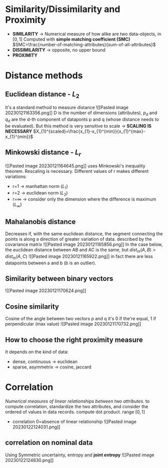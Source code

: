 # Similarity/Dissimilarity and Proximity
- **SIMILARITY** -> Numerical measure of how alike are two data-objects, in $[0,1]$
	Computed with **simple matching coefficient (SMC)**
	$SMC=\frac{number-of-matching-attributes}{sum-of-all-attributes}$
- **DISSIMILARITY** -> opposite, no upper bound 
- **PROXIMITY**
# Distance methods
## Euclidean distance - $L_{2}$
It's a standard method to measure distance 
![[Pasted image 20230121163356.png]]
D is the number of dimensions (attributes), $p_{d}$ and $q_{d}$ are the d-th component of dataponts p and q (whose distance needs to be evaluated).
But this method is very sensitive to scale -> **SCALING IS NECESSARY**
$X_{1}^{scaled}=\frac{x_{1}-x_{1}^{min}}{x_{1}^{max}-x_{1}^{min}}$

## Minkowski distance - $L_{r}$
![[Pasted image 20230121164645.png]]
uses Minkowski's inequality theorem. Rescaling is necessary.
Different values of r makes different variations:
- r=1 -> manhattan norm ($L_{1}$)
- r=2 -> euclidean norm ($L_{2}$)
- r=$\infty$ ->   consider only the dimension where the difference is maximum ($L_{\infty}$)
## Mahalanobis distance
Decreases if, with the same euclidean distance, the segment connecting the points is along a direction of greater variation of data.
described by the covariance matrix
![[Pasted image 20230121165856.png]]
In the case below, the euclidean distance between AB and AC is the same, but $dist_{m}(A,B)>dist_{m}(A,C)$
![[Pasted image 20230121165922.png]]
in fact there are less datapoints between a and b (b is an outlier).
## Similarity between binary vectors
![[Pasted image 20230121170624.png]]
## Cosine similarity
Cosine of the angle between two vectors p and q
it's 0 if the're equal, 1 if perpendicular (max value)
![[Pasted image 20230121170732.png]]

## How to choose the right proximity measure
It depends on the kind of data:
- dense, continuous -> euclidean
- sparse, asymmetrix -> cosine, jaccard
# Correlation
_Numerical measures of linear relationships between two attributes_.
to compute correlation, standardize the two attributes, and consider the ordered of values in data records. compute dot product. range $[0,1]$
- correlation 0=absence of linear relationship
![[Pasted image 20230122124031.png]]
## correlation on nominal data
Using Symmetric uncertainty, entropy and **joint entropy**
![[Pasted image 20230122124830.png]]
